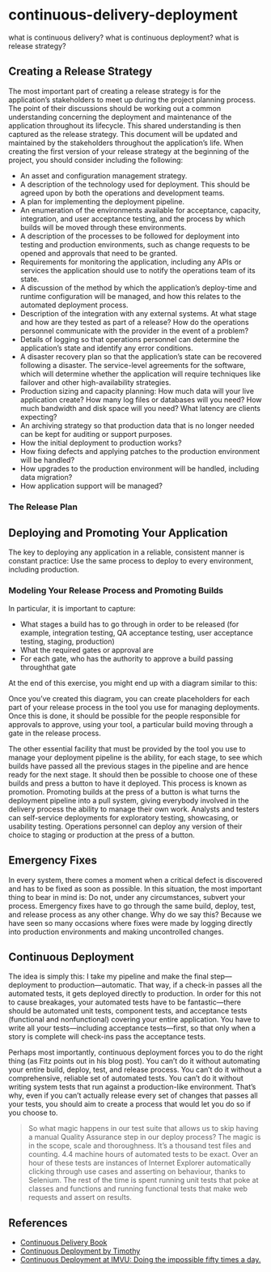 # continuous-delivery-deployment
what is continuous delivery? what is continuous deployment? what is release strategy?

## Creating a Release Strategy

The most important part of creating a release strategy is for the application’s stakeholders to meet up during the project planning process. The point of their discussions should be working out a common understanding concerning the deployment and maintenance of the application throughout its lifecycle. This shared understanding is then captured as the release strategy. This document will be updated and maintained by the stakeholders throughout the application’s life. When creating the first version of your release strategy at the beginning of the project, you should consider including the following:

- An asset and configuration management strategy.
- A description of the technology used for deployment. This should be agreed upon by both the operations and development teams.
- A plan for implementing the deployment pipeline.
- An enumeration of the environments available for acceptance, capacity, integration, and user acceptance testing, and the process by which builds will be moved through these environments.
- A description of the processes to be followed for deployment into testing and production environments, such as change requests to be opened and approvals that need to be granted.
- Requirements for monitoring the application, including any APIs or services the application should use to notify the operations team of its state.
- A discussion of the method by which the application’s deploy-time and runtime configuration will be managed, and how this relates to the automated deployment process.
- Description of the integration with any external systems. At what stage and how are they tested as part of a release? How do the operations personnel communicate with the provider in the event of a problem?
- Details of logging so that operations personnel can determine the application’s state and identify any error conditions.
- A disaster recovery plan so that the application’s state can be recovered following a disaster.
The service-level agreements for the software, which will determine
whether the application will require techniques like failover and other
high-availability strategies.
- Production sizing and capacity planning: How much data will your live application create? How many log files or databases will you need? How much bandwidth and disk space will you need? What latency are clients expecting?
- An archiving strategy so that production data that is no longer needed can be kept for auditing or support purposes.
- How the initial deployment to production works?
- How fixing defects and applying patches to the production environment will be handled?
- How upgrades to the production environment will be handled, including data migration?
- How application support will be managed?

### The Release Plan

## Deploying and Promoting Your Application

The key to deploying any application in a reliable, consistent manner is constant practice: Use the same process to deploy to every environment, including production.

### Modeling Your Release Process and Promoting Builds

In particular, it is important to capture:

- What stages a build has to go through in order to be released (for example, integration testing, QA acceptance testing, user acceptance testing, staging, production)
- What the required gates or approval are
- For each gate, who has the authority to approve a build passing throughthat gate

At the end of this exercise, you might end up with a diagram similar to this:

Once you’ve created this diagram, you can create placeholders for each part of your release process in the tool you use for managing deployments. Once this is done, it should be possible for the people responsible for approvals to approve, using your tool, a particular build moving through a gate in the release process.

The other essential facility that must be provided by the tool you use to manage your deployment pipeline is the ability, for each stage, to see which builds have passed all the previous stages in the pipeline and are hence ready for the next stage. It should then be possible to choose one of these builds and press a button to have it deployed. This process is known as promotion. Promoting builds at the press of a button is what turns the deployment pipeline into a pull system, giving everybody involved in the delivery process the ability to manage their own work. Analysts and testers can self-service deployments for exploratory testing, showcasing, or usability testing. Operations personnel can deploy any version of their choice to staging or production at the press of a button.

## Emergency Fixes

In every system, there comes a moment when a critical defect is discovered and has to be fixed as soon as possible. In this situation, the most important thing to bear in mind is: Do not, under any circumstances, subvert your process. Emergency fixes have to go through the same build, deploy, test, and release process as any other change. Why do we say this? Because we have seen so many occasions where fixes were made by logging directly into production environments and making uncontrolled changes.

## Continuous Deployment

The idea is simply this: I take my pipeline and make the final step—deployment to production—automatic. That way, if a check-in passes all the automated tests, it gets deployed directly to production. In order for this not to cause breakages, your automated tests have to be fantastic—there should be automated unit tests, component tests, and acceptance tests (functional and nonfunctional) covering your entire application. You have to write all your tests—including acceptance tests—first, so that only when a story is complete will check-ins pass the acceptance tests.

Perhaps most importantly, continuous deployment forces you to do the right thing (as Fitz points out in his blog post). You can’t do it without automating your entire build, deploy, test, and release process. You can’t do it without a comprehensive, reliable set of automated tests. You can’t do it without writing system tests that run against a production-like environment. That’s why, even if you can’t actually release every set of changes that passes all your tests, you should aim to create a process that would let you do so if you choose to.

> So what magic happens in our test suite that allows us to skip having a manual Quality Assurance step in our deploy process? The magic is in the scope, scale and thoroughness. It’s a thousand test files and counting. 4.4 machine hours of automated tests to be exact. Over an hour of these tests are instances of Internet Explorer automatically clicking through use cases and asserting on behaviour, thanks to Selenium. The rest of the time is spent running unit tests that poke at classes and functions and running functional tests that make web requests and assert on results.

## References

- [Continuous Delivery Book](...)
- [Continuous Deployment by Timothy](http://timothyfitz.com/2009/02/08/continuous-deployment/)
- [Continuous Deployment at IMVU: Doing the impossible fifty times a day.](http://timothyfitz.com/2009/02/10/continuous-deployment-at-imvu-doing-the-impossible-fifty-times-a-day/)
